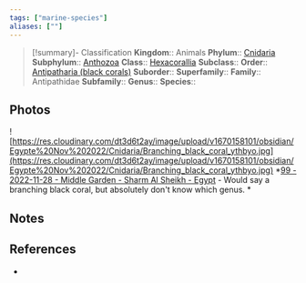 ```yaml
---
tags: ["marine-species"]
aliases: [""]
---
```

> [!summary]- Classification
**Kingdom**:: Animals
**Phylum**:: [Cnidaria](Cnidaria.md)
**Subphylum**:: [Anthozoa](Anthozoa.md)
**Class**:: [Hexacorallia](Hexacorallia.md)
**Subclass**::
**Order**:: [Antipatharia (black corals)](Antipatharia%20(black%20corals).md)
**Suborder**::
**Superfamily**::
**Family**:: Antipathidae
**Subfamily**::
**Genus**::
**Species**::

## Photos
![https://res.cloudinary.com/dt3d6t2ay/image/upload/v1670158101/obsidian/Egypte%20Nov%202022/Cnidaria/Branching_black_coral_ythbyo.jpg](https://res.cloudinary.com/dt3d6t2ay/image/upload/v1670158101/obsidian/Egypte%20Nov%202022/Cnidaria/Branching_black_coral_ythbyo.jpg)
*[99 - 2022-11-28 - Middle Garden - Sharm Al Sheikh - Egypt](99%20-%202022-11-28%20-%20Middle%20Garden%20-%20Sharm%20Al%20Sheikh%20-%20Egypt.md) - Would say a branching black coral, but absolutely don't know which genus. *

## Notes

## References
- 